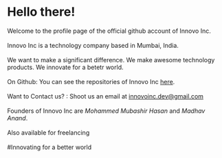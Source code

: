 # Hello there!
Welcome to the profile page of the official github account of Innovo Inc.<br><br>
Innovo Inc is a technology company based in Mumbai, India.<br><br>
We want to make a significant difference. We make awesome technology products. We innovate for a betetr world.<br><br>
On Github:  You can see the repositories of Innovo Inc  <a href="https://github.com/Innovo-Incorporated">here</a>.<br><br>
Want to Contact us? : Shoot us an email at  innovoinc.dev@gmail.com <br><br>
Founders of Innovo Inc are <em>Mohammed Mubashir Hasan</em> and <em>Madhav Anand</em>.<br><br>
Also available for freelancing <br><br>
#Innovating for a better world



